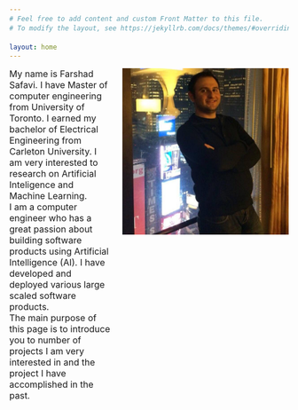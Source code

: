 ```yaml
---
# Feel free to add content and custom Front Matter to this file.
# To modify the layout, see https://jekyllrb.com/docs/themes/#overriding-theme-defaults

layout: home
---
```

<style>
img {
  float: right;
}
.flex-container {
  display: flex;
  flex-wrap: nowrap;
}
</style>

<img src="assets/Farshad.jpg" alt="Pineapple" style="width:300px;height:300px;margin-left:20px;">
<div class="flex-container">
<font size="3">
My name is Farshad Safavi. I have Master of computer engineering from University of Toronto. I earned my bachelor of Electrical Engineering from Carleton University. I am very interested to research on Artificial Inteligence and Machine Learning.<br>
I am a computer engineer who has a great passion about building software products using Artificial Intelligence (AI). I have developed and deployed various large scaled software products. <br>
The main purpose of this page is to introduce you to number of projects I am very interested in and the project I have accomplished in the past. </font></div>
<br>







